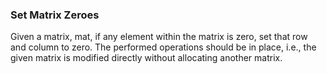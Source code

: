 ### Set Matrix Zeroes

Given a matrix, mat, if any element within the matrix is zero, set that row and column to zero. The performed operations should be in place, i.e., the given matrix is modified directly without allocating another matrix.
